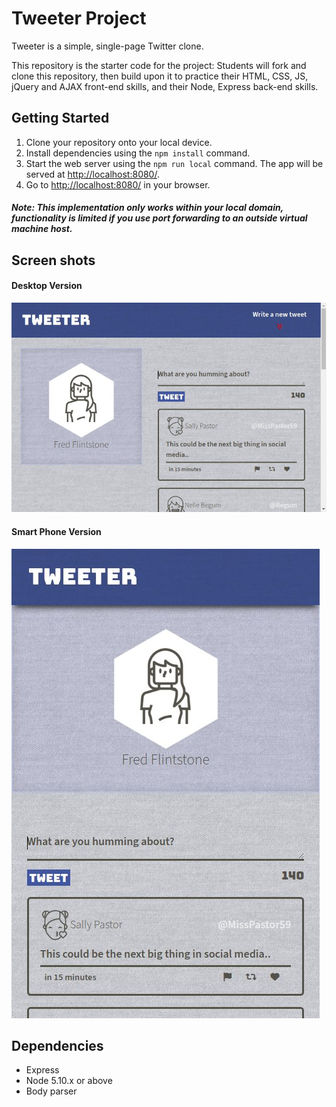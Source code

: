 # Tweeter Project

Tweeter is a simple, single-page Twitter clone.

This repository is the starter code for the project: Students will fork and clone this repository, then build upon it to practice their HTML, CSS, JS, jQuery and AJAX front-end skills, and their Node, Express back-end skills.

## Getting Started

1. Clone your repository onto your local device.
2. Install dependencies using the `npm install` command.
3. Start the web server using the `npm run local` command. The app will be served at <http://localhost:8080/>.
4. Go to <http://localhost:8080/> in your browser.

##### Note: This implementation only works within your local domain, functionality is limited if you use port forwarding to an outside virtual machine host.  

## Screen shots
#### Desktop Version
![Desktop Version](docs/Tweeter%20-%20Desktop.jpg)
#### Smart Phone Version
![Smart Phone Version](docs/Tweeter%20-%20Smart%20phone.jpg)

## Dependencies

- Express
- Node 5.10.x or above
- Body parser
